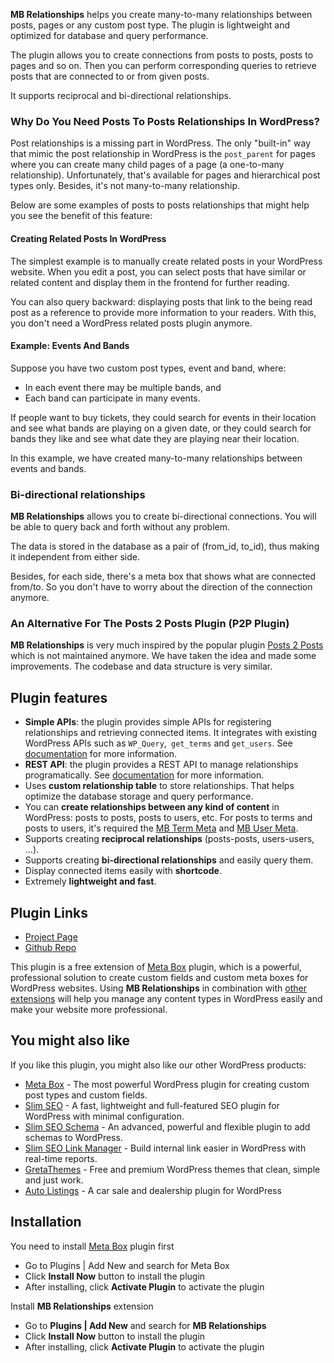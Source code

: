 **MB Relationships** helps you create many-to-many relationships between posts, pages or any custom post type. The plugin is lightweight and optimized for database and query performance.

The plugin allows you to create connections from posts to posts, posts to pages and so on. Then you can perform corresponding queries to retrieve posts that are connected to or from given posts.

It supports reciprocal and bi-directional relationships.

### Why Do You Need Posts To Posts Relationships In WordPress?

Post relationships is a missing part in WordPress. The only "built-in" way that mimic the post relationship in WordPress is the `post_parent` for pages where you can create many child pages of a page (a one-to-many relationship). Unfortunately, that's available for pages and hierarchical post types only. Besides, it's not many-to-many relationship.

Below are some examples of posts to posts relationships that might help you see the benefit of this feature:

#### Creating Related Posts In WordPress

The simplest example is to manually create related posts in your WordPress website. When you edit a post, you can select posts that have similar or related content and display them in the frontend for further reading.

You can also query backward: displaying posts that link to the being read post as a reference to provide more information to your readers. With this, you don't need a WordPress related posts plugin anymore.

#### Example: Events And Bands

Suppose you have two custom post types, event and band, where:

- In each event there may be multiple bands, and
- Each band can participate in many events.

If people want to buy tickets, they could search for events in their location and see what bands are playing on a given date, or they could search for bands they like and see what date they are playing near their location.

In this example, we have created many-to-many relationships between events and bands.

### Bi-directional relationships

**MB Relationships** allows you to create bi-directional connections. You will be able to query back and forth without any problem.

The data is stored in the database as a pair of (from_id, to_id), thus making it independent from either side.

Besides, for each side, there's a meta box that shows what are connected from/to. So you don't have to worry about the direction of the connection anymore.

### An Alternative For The Posts 2 Posts Plugin (P2P Plugin)

**MB Relationships** is very much inspired by the popular plugin [Posts 2 Posts](https://wordpress.org/plugins/posts-to-posts/) which is not maintained anymore. We have taken the idea and made some improvements. The codebase and data structure is very similar.

## Plugin features

- **Simple APIs**: the plugin provides simple APIs for registering relationships and retrieving connected items. It integrates with existing WordPress APIs such as `WP_Query`,` get_terms` and `get_users`. See [documentation](https://docs.metabox.io/extensions/mb-relationships/) for more information.
- **REST API**: the plugin provides a REST API to manage relationships programatically. See [documentation](https://docs.metabox.io/extensions/mb-relationships/#rest-api) for more information.
- Uses **custom relationship table** to store relationships. That helps optimize the database storage and query performance.
- You can **create relationships between any kind of content** in WordPress: posts to posts, posts to users, etc. For posts to terms and posts to users, it's required the [MB Term Meta](https://metabox.io/plugins/mb-term-meta/) and [MB User Meta](https://metabox.io/plugins/mb-user-meta/).
- Supports creating **reciprocal relationships** (posts-posts, users-users, ...).
- Supports creating **bi-directional relationships** and easily query them.
- Display connected items easily with **shortcode**.
- Extremely **lightweight and fast**.

## Plugin Links

- [Project Page](https://metabox.io/plugins/mb-relationships/)
- [Github Repo](https://github.com/wpmetabox/mb-relationships/)

This plugin is a free extension of [Meta Box](https://metabox.io) plugin, which is a powerful, professional solution to create custom fields and custom meta boxes for WordPress websites. Using **MB Relationships** in combination with [other extensions](https://metabox.io/plugins/) will help you manage any content types in WordPress easily and make your website more professional.

## You might also like

If you like this plugin, you might also like our other WordPress products:

- [Meta Box](https://metabox.io) - The most powerful WordPress plugin for creating custom post types and custom fields.
- [Slim SEO](https://wpslimseo.com) - A fast, lightweight and full-featured SEO plugin for WordPress with minimal configuration.
- [Slim SEO Schema](https://wpslimseo.com/products/slim-seo-schema/) - An advanced, powerful and flexible plugin to add schemas to WordPress.
- [Slim SEO Link Manager](https://wpslimseo.com/products/slim-seo-link-manager/) - Build internal link easier in WordPress with real-time reports.
- [GretaThemes](https://gretathemes.com) - Free and premium WordPress themes that clean, simple and just work.
- [Auto Listings](https://wpautolistings.com) - A car sale and dealership plugin for WordPress

## Installation

You need to install [Meta Box](https://metabox.io) plugin first

- Go to Plugins | Add New and search for Meta Box
- Click **Install Now** button to install the plugin
- After installing, click **Activate Plugin** to activate the plugin

Install **MB Relationships** extension

- Go to **Plugins | Add New** and search for **MB Relationships**
- Click **Install Now** button to install the plugin
- After installing, click **Activate Plugin** to activate the plugin

